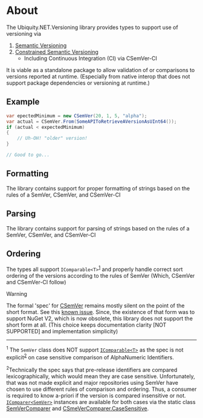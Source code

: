 # About
The Ubiquity.NET.Versioning library provides types to support use of versioning via
1) [Semantic Versioning](https://semver.org)
2) [Constrained Semantic Versioning](https://csemver.org)
    - Including Continuous Integration (CI) via CSemVer-CI

It is viable as a standalone package to allow validation of or comparisons to versions
reported at runtime. (Especially from native interop that does not support package
dependencies or versioning at runtime.)

## Example
``` C#
var epectedMinimum = new CSemVer(20, 1, 5, "alpha");
var actual = CSemVer.From(SomeAPIToRetrieveAVersionAsUInt64());
if (actual < expectedMinimum)
{
    // Uh-OH! "older" version!
}

// Good to go...

```

## Formatting
The library contains support for proper formatting of strings based on the rules
of a SemVer, CSemVer, and CSemVer-CI

## Parsing
The library contains support for parsing of strings based on the rules of a
SemVer, CSemVer, and CSemVer-CI

## Ordering
The types all support `IComparable<T>`<sup>[1](#footnote_1)</sup> and properly handle
correct sort ordering of the versions according to the rules of SemVer (Which, CSemVer
and CSemVer-CI follow)

>[!WARNING]
> The formal 'spec' for [CSemVer](https://csemver.org) remains mostly silent on the point
> of the short format. See this [known issue](https://github.com/CK-Build/csemver.org/issues/2).
> Since, the existence of that form was to support NuGet V2, which is now obsolete, this
> library does not support the short form at all. (This choice keeps documentation
> clarity [NOT SUPPORTED] and implementation simplicity)

------
<sup><a id="footnote_1">1</a></sup> The `SemVer` class does NOT support [`IComparable<T>`](xref:System.IComparable`1)
as the spec is not explicit<sup>[2](#footnote_2)</sup> on case sensitive comparison of AlphaNumeric Identifiers.

<sup><a id="footnote_2">2</a></sup>Technically the spec says that pre-release identifiers
are compared lexicographically, which would mean they are case sensitive. Unfortunately,
that was not made explicit and major repositories using SemVer have chosen to use
different rules of comparison and ordering. Thus, a consumer is required to know a-priori
if the version is compared insensitive or not. [`IComparer<SemVer>`](xref:System.Collections.Generic.IComparer{Ubiquity.NET.Versioning.SemVer})
instances are available for both cases via the static class [SemVerComparer](xref:Ubiquity.NET.Versioning.SemVerComparer)
and [CSmeVerComparer.CaseSensitive](xref:Ubiquity.NET.Versioning.SemVerComparer.CaseSensitive).

